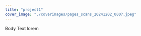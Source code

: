 ```yaml
---
title: "project1"
cover_image: "./coverimages/pages_scans_20241202_0007.jpeg"
---
```

Body Text
lorem
